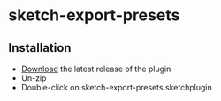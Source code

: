 # sketch-export-presets

## Installation

- [Download](../../releases/latest/download/sketch-export-presets.sketchplugin.zip) the latest release of the plugin
- Un-zip
- Double-click on sketch-export-presets.sketchplugin
